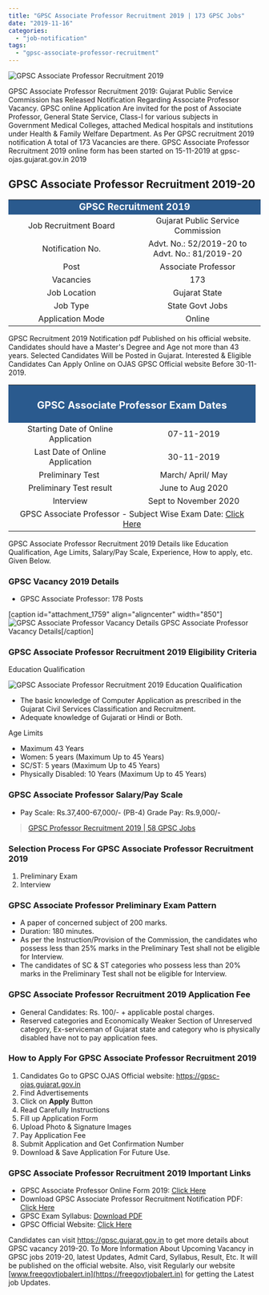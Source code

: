 ```yaml
---
title: "GPSC Associate Professor Recruitment 2019 | 173 GPSC Jobs"
date: "2019-11-16"
categories: 
  - "job-notification"
tags: 
  - "gpsc-associate-professor-recruitment"
---
```


![GPSC Associate Professor Recruitment 2019](images/GPSC-Associate-Professor-Recruitment.jpg)

GPSC Associate Professor Recruitment 2019: Gujarat Public Service Commission has Released Notification Regarding Associate Professor Vacancy. GPSC online Application Are invited for the post of Associate Professor, General State Service, Class-I for various subjects in Government Medical Colleges, attached Medical hospitals and institutions under Health & Family Welfare Department. As Per GPSC recruitment 2019 notification A total of 173 Vacancies are there. GPSC Associate Professor Recruitment 2019 online form has been started on 15-11-2019 at gpsc-ojas.gujarat.gov.in 2019

## **GPSC Associate Professor Recruitment 2019-20**

<table style="border-collapse: collapse; width: 100%;"><tbody><tr><td style="width: 50%; background-color: #2a5a8e; text-align: center;" colspan="2"><span style="font-size: 14pt;"><strong><span style="color: #ffffff;">GPSC Recruitment 2019</span></strong></span></td></tr><tr><td style="width: 50%; text-align: center;"><span style="font-size: 12pt;">Job Recruitment Board</span></td><td style="width: 50%; text-align: center;"><span style="font-size: 12pt;">Gujarat Public Service Commission</span></td></tr><tr><td style="width: 50%; text-align: center;"><span style="font-size: 12pt;">Notification No.</span></td><td style="width: 50%; text-align: center;"><span style="font-size: 12pt;">Advt. No.: 52/2019-20 to Advt. No.: 81/2019-20</span></td></tr><tr><td style="width: 50%; text-align: center;"><span style="font-size: 12pt;">Post</span></td><td style="width: 50%; text-align: center;"><span style="font-size: 12pt;">Associate Professor</span></td></tr><tr><td style="width: 50%; text-align: center;"><span style="font-size: 12pt;">Vacancies</span></td><td style="width: 50%; text-align: center;"><span style="font-size: 12pt;">173</span></td></tr><tr><td style="width: 50%; text-align: center;"><span style="font-size: 12pt;">Job Location</span></td><td style="width: 50%; text-align: center;"><span style="font-size: 12pt;">Gujarat State</span></td></tr><tr><td style="width: 50%; text-align: center;"><span style="font-size: 12pt;">Job Type</span></td><td style="width: 50%; text-align: center;"><span style="font-size: 12pt;">State Govt Jobs</span></td></tr><tr><td style="width: 50%; text-align: center;"><span style="font-size: 12pt;">Application Mode</span></td><td style="width: 50%; text-align: center;"><span style="font-size: 12pt;">Online</span></td></tr></tbody></table>

GPSC Recruitment 2019 Notification pdf Published on his official website. Candidates should have a Master's Degree and Age not more than 43 years. Selected Candidates Will be Posted in Gujarat. Interested & Eligible Candidates Can Apply Online on OJAS GPSC Official website Before 30-11-2019.

<table style="border-collapse: collapse; width: 98%;"><tbody><tr><td style="width: 100%; background-color: #2a5a8e; text-align: center;" colspan="2"><h3><strong><span style="font-size: 15pt; color: #ffffff;">GPSC Associate Professor Exam Dates</span></strong></h3></td></tr><tr><td style="width: 50%; text-align: center;"><span style="font-size: 12pt;">Starting Date of Online Application</span></td><td style="width: 50%; text-align: center;"><span style="font-size: 12pt;">07-11-2019</span></td></tr><tr><td style="width: 50%; text-align: center;"><span style="font-size: 12pt;">Last Date of Online Application</span></td><td style="width: 50%; text-align: center;"><span style="font-size: 12pt;">30-11-2019</span></td></tr><tr><td style="width: 50%; text-align: center;"><span style="font-size: 12pt;">Preliminary Test&nbsp;</span></td><td style="width: 50%; text-align: center;"><span style="font-size: 12pt;">March/ April/ May</span></td></tr><tr><td style="width: 50%; text-align: center;"><span style="font-size: 12pt;">Preliminary Test result</span></td><td style="width: 50%; text-align: center;"><span style="font-size: 12pt;">June to Aug 2020</span></td></tr><tr><td style="width: 50%; text-align: center;"><span style="font-size: 12pt;">Interview</span></td><td style="width: 50%; text-align: center;"><span style="font-size: 12pt;">Sept to November 2020</span></td></tr><tr><td style="width: 100%; text-align: center;" colspan="2"><span style="font-size: 12pt;">GPSC Associate Professor - Subject Wise Exam Date: <a href="https://freegovtjobalertdaily.blogspot.com/2019/11/gpsc-associate-professor-recruitment.html" target="_blank" rel="noopener noreferrer">Click Here</a></span></td></tr></tbody></table>

GPSC Associate Professor Recruitment 2019 Details like Education Qualification, Age Limits, Salary/Pay Scale, Experience, How to apply, etc. Given Below.

### **GPSC Vacancy 2019 Details**

- GPSC Associate Professor: 178 Posts

\[caption id="attachment\_1759" align="aligncenter" width="850"\]![GPSC Associate Professor Vacancy Details](images/GPSC-Associate-Professor-Vacancy-Details.jpg) GPSC Associate Professor Vacancy Details\[/caption\]

### **GPSC Associate Professor Recruitment 2019 Eligibility Criteria**

Education Qualification

![GPSC Associate Professor Recruitment 2019 Education Qualification](images/GPSC-Associate-Professor-Recruitment-2019-Education-Qualification.jpg)

- The basic knowledge of Computer Application as prescribed in the Gujarat Civil Services Classification and Recruitment.
- Adequate knowledge of Gujarati or Hindi or Both.

Age Limits

- Maximum 43 Years
- Women: 5 years (Maximum Up to 45 Years)
- SC/ST: 5 years (Maximum Up to 45 Years)
- Physically Disabled: 10 Years (Maximum Up to 45 Years)

### **GPSC Associate Professor Salary/Pay Scale**

- Pay Scale: Rs.37,400-67,000/- (PB-4) Grade Pay: Rs.9,000/-

> [GPSC Professor Recruitment 2019 | 58 GPSC Jobs](https://freegovtjobalert.in/gpsc-professor-recruitment/)

### **Selection Process For GPSC Associate Professor Recruitment 2019**

1. Preliminary Exam
2. Interview

### **GPSC Associate Professor Preliminary Exam Pattern**

- A paper of concerned subject of 200 marks.
- Duration: 180 minutes.
- As per the Instruction/Provision of the Commission, the candidates who possess less than 25% marks in the Preliminary Test shall not be eligible for Interview.
- The candidates of SC & ST categories who possess less than 20% marks in the Preliminary Test shall not be eligible for Interview.

### **GPSC Associate Professor Recruitment 2019 Application Fee**

- General Candidates: Rs. 100/- + applicable postal charges.
- Reserved categories and Economically Weaker Section of Unreserved category, Ex-serviceman of Gujarat state and category who is physically disabled have not to pay application fees.

### **How to Apply For GPSC Associate Professor Recruitment 2019**

1. Candidates Go to GPSC OJAS Official website: https://gpsc-ojas.gujarat.gov.in
2. Find Advertisements
3. Click on **Apply** Button
4. Read Carefully Instructions
5. Fill up Application Form
6. Upload Photo & Signature Images
7. Pay Application Fee
8. Submit Application and Get Confirmation Number
9. Download & Save Application For Future Use.

### **GPSC Associate Professor Recruitment 2019 Important Links**

- GPSC Associate Professor Online Form 2019: [Click Here](https://gpsc-ojas.gujarat.gov.in/AdvtList.aspx?type=lCxUjNjnTp8= "GPSC Associate Professor")
- Download GPSC Associate Professor Recruitment Notification PDF: [Click Here](https://freegovtjobalert.in/wp-content/uploads/2019/11/Download-173-GPSC-Associate-Professor-Recruitment-Notification-PDF.pdf "Download")
- GPSC Exam Syllabus: [Download PDF](https://gpsc.gujarat.gov.in/StageDocument?name=syllabus)
- GPSC Official Website: [Click Here](https://gpsc.gujarat.gov.in/)

Candidates can visit https://gpsc.gujarat.gov.in to get more details about GPSC vacancy 2019-20. To More Information About Upcoming Vacancy in GPSC jobs 2019-20, latest Updates, Admit Card, Syllabus, Result, Etc. It will be published on the official website. Also, visit Regularly our website [www.freegovtjobalert.in](https://freegovtjobalert.in) for getting the Latest job Updates.
